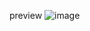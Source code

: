 preview
![image](https://github.com/ekaputra012309/file_mutrafin/assets/88359335/f6e1df62-92f4-48ee-acb9-be5af8176c26)

